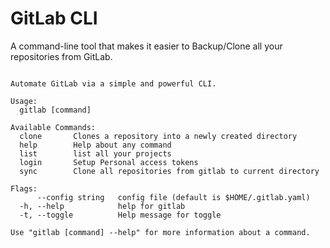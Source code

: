 # GitLab CLI
A command-line tool that makes it easier to Backup/Clone all your repositories from GitLab.


```

Automate GitLab via a simple and powerful CLI.

Usage:
  gitlab [command]

Available Commands:
  clone       Clones a repository into a newly created directory
  help        Help about any command
  list        list all your projects
  login       Setup Personal access tokens
  sync        Clone all repositories from gitlab to current directory

Flags:
      --config string   config file (default is $HOME/.gitlab.yaml)
  -h, --help            help for gitlab
  -t, --toggle          Help message for toggle

Use "gitlab [command] --help" for more information about a command.


```
